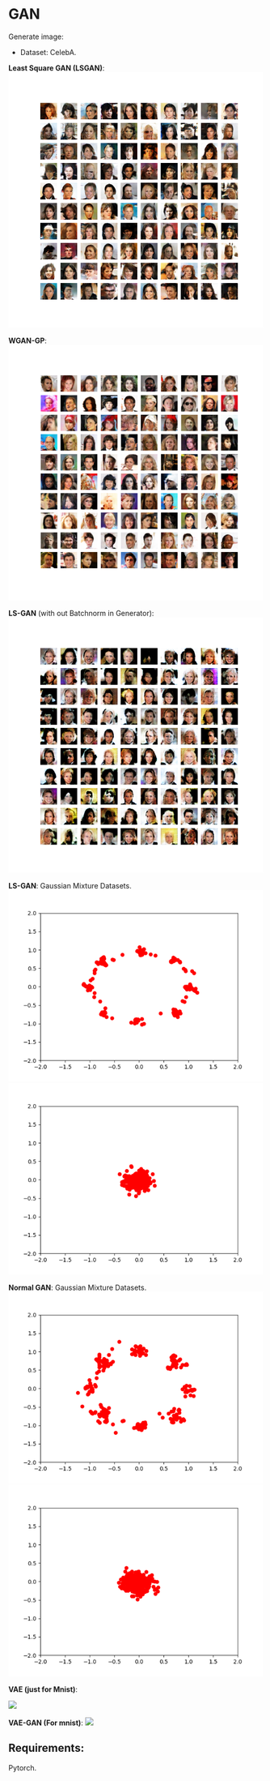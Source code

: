 # GAN

Generate image:

- Dataset: CelebA.

**Least Square GAN (LSGAN)**: 
![](vis/ls_gan_celeba.png)

**WGAN-GP**:
![](vis/wgan_gp_celeba.png)

**LS-GAN** (with out Batchnorm in Generator):
![](vis/ls_ganG.png)

**LS-GAN**: Gaussian Mixture Datasets.
![](vis/gen_40000.png)
![](vis/gmm.gif)

**Normal GAN**: Gaussian Mixture Datasets.
![](GAN_res/gen_40000.png)
![](GAN_res/gmm.gif)

**VAE (just for Mnist)**:

![](VAE/gen.gif)

**VAE-GAN (For mnist)**:
![](GAN_VAE/gen.gif)

## Requirements:

Pytorch.
